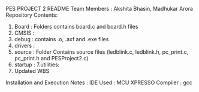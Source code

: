 PES PROJECT 2 README
Team Members : Akshita Bhasin, Madhukar Arora
Repository Contents:
1. Board : Folders contains board.c and board.h files
2. CMSIS : 
3. debug : contains .o, .axf and .exe files
4. drivers :
5. source : Folder Contains source files (ledblink.c, ledblink.h, pc_print.c, pc_print.h and PESProject2.c)
6. startup : 
7.utilities:
8. Updated WBS


Installation and Execution Notes : 
IDE Used : MCU XPRESSO 
Compiler : gcc

